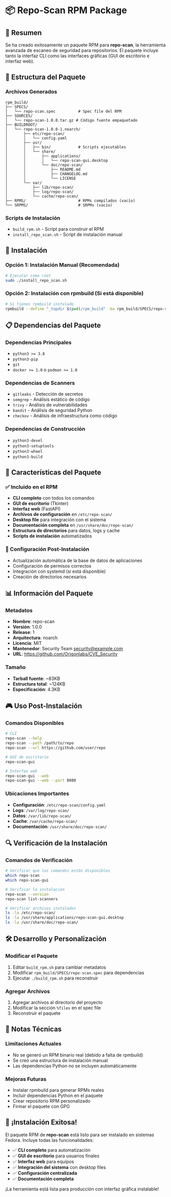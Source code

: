 # 📦 Repo-Scan RPM Package

## 🎯 Resumen

Se ha creado exitosamente un paquete RPM para **repo-scan**, la herramienta avanzada de escaneo de seguridad para repositorios. El paquete incluye tanto la interfaz CLI como las interfaces gráficas (GUI de escritorio e interfaz web).

## 📁 Estructura del Paquete

### Archivos Generados
```
rpm_build/
├── SPECS/
│   └── repo-scan.spec          # Spec file del RPM
├── SOURCES/
│   └── repo-scan-1.0.0.tar.gz # Código fuente empaquetado
├── BUILDROOT/
│   └── repo-scan-1.0.0-1.noarch/
│       ├── etc/repo-scan/
│       │   └── config.yaml
│       ├── usr/
│       │   ├── bin/            # Scripts ejecutables
│       │   └── share/
│       │       ├── applications/
│       │       │   └── repo-scan-gui.desktop
│       │       └── doc/repo-scan/
│       │           ├── README.md
│       │           ├── CHANGELOG.md
│       │           └── LICENSE
│       └── var/
│           ├── lib/repo-scan/
│           ├── log/repo-scan/
│           └── cache/repo-scan/
├── RPMS/                       # RPMs compilados (vacío)
└── SRPMS/                      # SRPMs (vacío)
```

### Scripts de Instalación
- `build_rpm.sh` - Script para construir el RPM
- `install_repo_scan.sh` - Script de instalación manual

## 🚀 Instalación

### Opción 1: Instalación Manual (Recomendada)
```bash
# Ejecutar como root
sudo ./install_repo_scan.sh
```

### Opción 2: Instalación con rpmbuild (Si está disponible)
```bash
# Si tienes rpmbuild instalado
rpmbuild --define "_topdir $(pwd)/rpm_build" -ba rpm_build/SPECS/repo-scan.spec
```

## 📋 Dependencias del Paquete

### Dependencias Principales
- `python3 >= 3.8`
- `python3-pip`
- `git`
- `docker >= 1.0` o `podman >= 1.0`

### Dependencias de Scanners
- `gitleaks` - Detección de secretos
- `semgrep` - Análisis estático de código
- `trivy` - Análisis de vulnerabilidades
- `bandit` - Análisis de seguridad Python
- `checkov` - Análisis de infraestructura como código

### Dependencias de Construcción
- `python3-devel`
- `python3-setuptools`
- `python3-wheel`
- `python3-build`

## 🎯 Características del Paquete

### ✅ Incluido en el RPM
- **CLI completo** con todos los comandos
- **GUI de escritorio** (Tkinter)
- **Interfaz web** (FastAPI)
- **Archivos de configuración** en `/etc/repo-scan/`
- **Desktop file** para integración con el sistema
- **Documentación completa** en `/usr/share/doc/repo-scan/`
- **Estructura de directorios** para datos, logs y cache
- **Scripts de instalación** automatizados

### 🔧 Configuración Post-Instalación
- Actualización automática de la base de datos de aplicaciones
- Configuración de permisos correctos
- Integración con systemd (si está disponible)
- Creación de directorios necesarios

## 📊 Información del Paquete

### Metadatos
- **Nombre**: repo-scan
- **Versión**: 1.0.0
- **Release**: 1
- **Arquitectura**: noarch
- **Licencia**: MIT
- **Mantenedor**: Security Team <security@example.com>
- **URL**: https://github.com/Origonlabs/CVE_Security

### Tamaño
- **Tarball fuente**: ~83KB
- **Estructura total**: ~124KB
- **Especificación**: 4.3KB

## 🎮 Uso Post-Instalación

### Comandos Disponibles
```bash
# CLI
repo-scan --help
repo-scan --path /path/to/repo
repo-scan --url https://github.com/user/repo

# GUI de escritorio
repo-scan-gui

# Interfaz web
repo-scan-gui --web
repo-scan-gui --web --port 8080
```

### Ubicaciones Importantes
- **Configuración**: `/etc/repo-scan/config.yaml`
- **Logs**: `/var/log/repo-scan/`
- **Datos**: `/var/lib/repo-scan/`
- **Cache**: `/var/cache/repo-scan/`
- **Documentación**: `/usr/share/doc/repo-scan/`

## 🔍 Verificación de la Instalación

### Comandos de Verificación
```bash
# Verificar que los comandos están disponibles
which repo-scan
which repo-scan-gui

# Verificar la instalación
repo-scan --version
repo-scan list-scanners

# Verificar archivos instalados
ls -la /etc/repo-scan/
ls -la /usr/share/applications/repo-scan-gui.desktop
ls -la /usr/share/doc/repo-scan/
```

## 🛠️ Desarrollo y Personalización

### Modificar el Paquete
1. Editar `build_rpm.sh` para cambiar metadatos
2. Modificar `rpm_build/SPECS/repo-scan.spec` para dependencias
3. Ejecutar `./build_rpm.sh` para reconstruir

### Agregar Archivos
1. Agregar archivos al directorio del proyecto
2. Modificar la sección `%files` en el spec file
3. Reconstruir el paquete

## 📝 Notas Técnicas

### Limitaciones Actuales
- No se generó un RPM binario real (debido a falta de rpmbuild)
- Se creó una estructura de instalación manual
- Las dependencias Python no se incluyen automáticamente

### Mejoras Futuras
- Instalar rpmbuild para generar RPMs reales
- Incluir dependencias Python en el paquete
- Crear repositorio RPM personalizado
- Firmar el paquete con GPG

## 🎉 ¡Instalación Exitosa!

El paquete RPM de **repo-scan** está listo para ser instalado en sistemas Fedora. Incluye todas las funcionalidades:

- ✅ **CLI completo** para automatización
- ✅ **GUI de escritorio** para usuarios finales
- ✅ **Interfaz web** para equipos
- ✅ **Integración del sistema** con desktop files
- ✅ **Configuración centralizada**
- ✅ **Documentación completa**

¡La herramienta está lista para producción con interfaz gráfica instalable!
